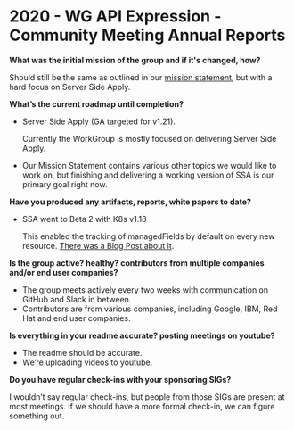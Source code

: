 # 2020 - WG API Expression - Community Meeting Annual Reports

**What was the initial mission of the group and if it's changed, how?**

Should still be the same as outlined in our [mission statement](https://github.com/kubernetes/community/blob/master/wg-api-expression/README.md), but with a hard focus on Server Side Apply.

**What’s the current roadmap until completion?**

- Server Side Apply (GA targeted for v1.21).

    Currently the WorkGroup is mostly focused on delivering Server Side Apply.

- Our Mission Statement contains various other topics we would like to work on, but finishing and delivering
a working version of SSA is our primary goal right now.

**Have you produced any artifacts, reports, white papers to date?**

- SSA went to Beta 2 with K8s v1.18
    
    This enabled the tracking of managedFields by default on every new resource.
[There was a Blog Post about it](https://kubernetes.io/blog/2020/04/01/kubernetes-1.18-feature-server-side-apply-beta-2/).

**Is the group active? healthy? contributors from multiple companies and/or end user companies?**

- The group meets actively every two weeks with communication on GitHub and Slack in between.
- Contributors are from various companies, including Google, IBM, Red Hat and end user companies.

**Is everything in your readme accurate? posting meetings on youtube?**

- The readme should be accurate.
- We’re uploading videos to youtube.

**Do you have regular check-ins with your sponsoring SIGs?**

I wouldn’t say regular check-ins, but people from those SIGs are present at most meetings.
If we should have a more formal check-in, we can figure something out.


